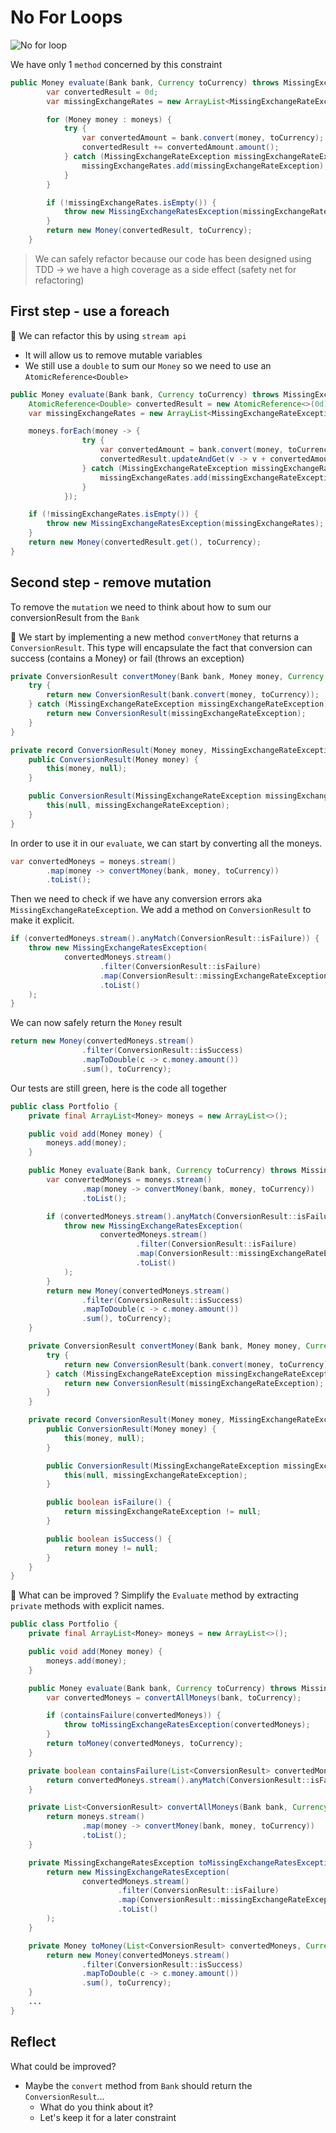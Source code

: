# No For Loops
![No for loop](../../docs/img/no-for.png)

We have only 1 `method` concerned by this constraint

```java
public Money evaluate(Bank bank, Currency toCurrency) throws MissingExchangeRatesException {
        var convertedResult = 0d;
        var missingExchangeRates = new ArrayList<MissingExchangeRateException>();

        for (Money money : moneys) {
            try {
                var convertedAmount = bank.convert(money, toCurrency);
                convertedResult += convertedAmount.amount();
            } catch (MissingExchangeRateException missingExchangeRateException) {
                missingExchangeRates.add(missingExchangeRateException);
            }
        }

        if (!missingExchangeRates.isEmpty()) {
            throw new MissingExchangeRatesException(missingExchangeRates);
        }
        return new Money(convertedResult, toCurrency);
    }
```

> We can safely refactor because our code has been designed using TDD -> we have a high coverage as a side effect (safety net for refactoring)

## First step - use a foreach
:large_blue_circle: 
We can refactor this by using `stream api`

- It will allow us to remove mutable variables
- We still use a `double` to sum our `Money` so we need to use an `AtomicReference<Double>`

```java
public Money evaluate(Bank bank, Currency toCurrency) throws MissingExchangeRatesException {
    AtomicReference<Double> convertedResult = new AtomicReference<>(0d);
    var missingExchangeRates = new ArrayList<MissingExchangeRateException>();

    moneys.forEach(money -> {
                try {
                    var convertedAmount = bank.convert(money, toCurrency);
                    convertedResult.updateAndGet(v -> v + convertedAmount.amount());
                } catch (MissingExchangeRateException missingExchangeRateException) {
                    missingExchangeRates.add(missingExchangeRateException);
                }
            });

    if (!missingExchangeRates.isEmpty()) {
        throw new MissingExchangeRatesException(missingExchangeRates);
    }
    return new Money(convertedResult.get(), toCurrency);
}
```

## Second step - remove mutation
To remove the `mutation` we need to think about how to sum our conversionResult from the `Bank`

:large_blue_circle: We start by implementing a new method `convertMoney` that returns a `ConversionResult`.
This type will encapsulate the fact that conversion can success (contains a Money) or fail (throws an exception)

```java
private ConversionResult convertMoney(Bank bank, Money money, Currency toCurrency) {
    try {
        return new ConversionResult(bank.convert(money, toCurrency));
    } catch (MissingExchangeRateException missingExchangeRateException) {
        return new ConversionResult(missingExchangeRateException);
    }
}

private record ConversionResult(Money money, MissingExchangeRateException missingExchangeRateException) {
    public ConversionResult(Money money) {
        this(money, null);
    }

    public ConversionResult(MissingExchangeRateException missingExchangeRateException) {
        this(null, missingExchangeRateException);
    }
}
```

In order to use it in our `evaluate`, we can start by converting all the moneys.

```java
var convertedMoneys = moneys.stream()
        .map(money -> convertMoney(bank, money, toCurrency))
        .toList();
```

Then we need to check if we have any conversion errors aka `MissingExchangeRateException`.
We add a method on `ConversionResult` to make it explicit.

```java
if (convertedMoneys.stream().anyMatch(ConversionResult::isFailure)) {
    throw new MissingExchangeRatesException(
            convertedMoneys.stream()
                    .filter(ConversionResult::isFailure)
                    .map(ConversionResult::missingExchangeRateException)
                    .toList()
    );
}
```

We can now safely return the `Money` result

```java
return new Money(convertedMoneys.stream()
                .filter(ConversionResult::isSuccess)
                .mapToDouble(c -> c.money.amount())
                .sum(), toCurrency);
```

Our tests are still green, here is the code all together

```java
public class Portfolio {
    private final ArrayList<Money> moneys = new ArrayList<>();

    public void add(Money money) {
        moneys.add(money);
    }

    public Money evaluate(Bank bank, Currency toCurrency) throws MissingExchangeRatesException {
        var convertedMoneys = moneys.stream()
                .map(money -> convertMoney(bank, money, toCurrency))
                .toList();

        if (convertedMoneys.stream().anyMatch(ConversionResult::isFailure)) {
            throw new MissingExchangeRatesException(
                    convertedMoneys.stream()
                            .filter(ConversionResult::isFailure)
                            .map(ConversionResult::missingExchangeRateException)
                            .toList()
            );
        }
        return new Money(convertedMoneys.stream()
                .filter(ConversionResult::isSuccess)
                .mapToDouble(c -> c.money.amount())
                .sum(), toCurrency);
    }

    private ConversionResult convertMoney(Bank bank, Money money, Currency toCurrency) {
        try {
            return new ConversionResult(bank.convert(money, toCurrency));
        } catch (MissingExchangeRateException missingExchangeRateException) {
            return new ConversionResult(missingExchangeRateException);
        }
    }

    private record ConversionResult(Money money, MissingExchangeRateException missingExchangeRateException) {
        public ConversionResult(Money money) {
            this(money, null);
        }

        public ConversionResult(MissingExchangeRateException missingExchangeRateException) {
            this(null, missingExchangeRateException);
        }

        public boolean isFailure() {
            return missingExchangeRateException != null;
        }

        public boolean isSuccess() {
            return money != null;
        }
    }
}
```

:large_blue_circle: What can be improved ? 
Simplify the `Evaluate` method by extracting `private` methods with explicit names.

```java
public class Portfolio {
    private final ArrayList<Money> moneys = new ArrayList<>();

    public void add(Money money) {
        moneys.add(money);
    }

    public Money evaluate(Bank bank, Currency toCurrency) throws MissingExchangeRatesException {
        var convertedMoneys = convertAllMoneys(bank, toCurrency);

        if (containsFailure(convertedMoneys)) {
            throw toMissingExchangeRatesException(convertedMoneys);
        }
        return toMoney(convertedMoneys, toCurrency);
    }

    private boolean containsFailure(List<ConversionResult> convertedMoneys) {
        return convertedMoneys.stream().anyMatch(ConversionResult::isFailure);
    }

    private List<ConversionResult> convertAllMoneys(Bank bank, Currency toCurrency) {
        return moneys.stream()
                .map(money -> convertMoney(bank, money, toCurrency))
                .toList();
    }

    private MissingExchangeRatesException toMissingExchangeRatesException(List<ConversionResult> convertedMoneys) {
        return new MissingExchangeRatesException(
                convertedMoneys.stream()
                        .filter(ConversionResult::isFailure)
                        .map(ConversionResult::missingExchangeRateException)
                        .toList()
        );
    }

    private Money toMoney(List<ConversionResult> convertedMoneys, Currency toCurrency) {
        return new Money(convertedMoneys.stream()
                .filter(ConversionResult::isSuccess)
                .mapToDouble(c -> c.money.amount())
                .sum(), toCurrency);
    }
    ...
}
```

## Reflect
What could be improved?
- Maybe the `convert` method from `Bank` should return the `ConversionResult`...
  - What do you think about it?
  - Let's keep it for a later constraint